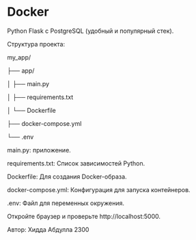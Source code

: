 # Docker
Python Flask с PostgreSQL (удобный и популярный стек).

Структура проекта:

my_app/

├── app/

│   ├── main.py

│   ├── requirements.txt

│   └── Dockerfile

├── docker-compose.yml

└── .env


main.py: приложение.

requirements.txt: Список зависимостей Python.

Dockerfile: Для создания Docker-образа.

docker-compose.yml: Конфигурация для запуска контейнеров.

.env: Файл для переменных окружения.



Откройте браузер и проверьте http://localhost:5000.


Автор:
Хидда Абдулла
2300
